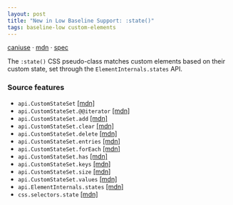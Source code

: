 ```yaml
---
layout: post
title: "New in Low Baseline Support: :state()"
tags: baseline-low custom-elements
---
```


[caniuse](https://caniuse.com/?search=state) · [mdn](https://developer.mozilla.org/en-US/search?q=:state()) · [spec](https://html.spec.whatwg.org/multipage/custom-elements.html#custom-state-pseudo-class)

The `:state()` CSS pseudo-class matches custom elements based on their custom state, set through the `ElementInternals.states` API.

### Source features

- ``api.CustomStateSet`` [[mdn]](https://developer.mozilla.org/en-US/search?q=api.CustomStateSet)
- ``api.CustomStateSet.@@iterator`` [[mdn]](https://developer.mozilla.org/en-US/search?q=api.CustomStateSet.@@iterator)
- ``api.CustomStateSet.add`` [[mdn]](https://developer.mozilla.org/en-US/search?q=api.CustomStateSet.add)
- ``api.CustomStateSet.clear`` [[mdn]](https://developer.mozilla.org/en-US/search?q=api.CustomStateSet.clear)
- ``api.CustomStateSet.delete`` [[mdn]](https://developer.mozilla.org/en-US/search?q=api.CustomStateSet.delete)
- ``api.CustomStateSet.entries`` [[mdn]](https://developer.mozilla.org/en-US/search?q=api.CustomStateSet.entries)
- ``api.CustomStateSet.forEach`` [[mdn]](https://developer.mozilla.org/en-US/search?q=api.CustomStateSet.forEach)
- ``api.CustomStateSet.has`` [[mdn]](https://developer.mozilla.org/en-US/search?q=api.CustomStateSet.has)
- ``api.CustomStateSet.keys`` [[mdn]](https://developer.mozilla.org/en-US/search?q=api.CustomStateSet.keys)
- ``api.CustomStateSet.size`` [[mdn]](https://developer.mozilla.org/en-US/search?q=api.CustomStateSet.size)
- ``api.CustomStateSet.values`` [[mdn]](https://developer.mozilla.org/en-US/search?q=api.CustomStateSet.values)
- ``api.ElementInternals.states`` [[mdn]](https://developer.mozilla.org/en-US/search?q=api.ElementInternals.states)
- ``css.selectors.state`` [[mdn]](https://developer.mozilla.org/en-US/search?q=css.selectors.state)
